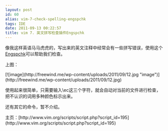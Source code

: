 ```yaml
---
layout: post
id: 60
alias: vim-7-check-spelling-engspchk
tags: IDE
date: 2011-09-13 00:22:57
title: vim 7. 英文拼写检查插件Engspchk
---
```


像我这样英语马马虎虎的，写出来的英文注释中经常会有一些拼写错误，使用这个[Engspchk](http://www.vim.org/scripts/script.php?script_id=195)可以帮助我们检查。
<p>上图：
<p>[![image](http://freewind.me/wp-content/uploads/2011/09/12.jpg "image")](http://freewind.me/wp-content/uploads/2011/09/12.jpg)
<p>使用起来很简单，只需要输入\ec这三个字符，就会自动对当前的文件进行检查，把不认识的词用多种颜色标示出来。
<p>还有其它的命令，暂不介绍。
<p>主页：[http://www.vim.org/scripts/script.php?script_id=195](http://www.vim.org/scripts/script.php?script_id=195)
